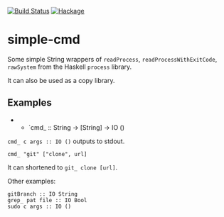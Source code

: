 [![Build Status](https://travis-ci.org/juhp/simple-cmd.png)](https://travis-ci.org/juhp/simple-cmd)
[![Hackage](http://img.shields.io/hackage/v/cabal-rpm.png)](http://hackage.haskell.org/package/cabal-rpm)

# simple-cmd

Some simple String wrappers of `readProcess`, `readProcessWithExitCode`,
`rawSystem` from the Haskell `process` library.

It can also be used as a copy library.

## Examples

- - `cmd_ :: String -> [String] -> IO ()

`cmd_ c args :: IO ()` outputs to stdout.

```
cmd_ "git" ["clone", url]
```
It can shortened to `git_ clone [url]`.

Other examples:
```
gitBranch :: IO String
grep_ pat file :: IO Bool
sudo c args :: IO ()
```
